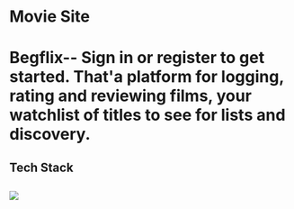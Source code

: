 
<h1>Movie Site<h1>

Begflix-- Sign in or register to get started. That'a platform for logging, rating and reviewing films, your watchlist of titles to see for lists and discovery.

<h2>Tech Stack<h2>

![](img/68747470733a2f2f7777772e66726565706e676c6f676f732e636f6d2f75706c6f6164732f68746d6c352d6c6f676f2d706e672f68746d6c352d6c6f676f2d626573742d7765622d64657369676e2d7073642d68746d6c2d636d732d646576656c6f706d656e742d65636f6d6d657263652d362e706e67.png)
